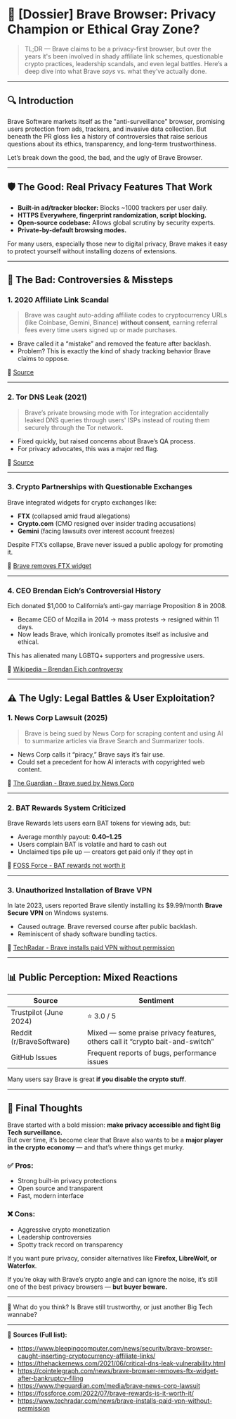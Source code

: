 # 🚨 [Dossier] Brave Browser: Privacy Champion or Ethical Gray Zone?

> TL;DR — Brave claims to be a privacy-first browser, but over the years it's been involved in shady affiliate link schemes, questionable crypto practices, leadership scandals, and even legal battles. Here’s a deep dive into what Brave *says* vs. what they’ve actually done.

---

## 🔍 Introduction

Brave Software markets itself as the "anti-surveillance" browser, promising users protection from ads, trackers, and invasive data collection. But beneath the PR gloss lies a history of controversies that raise serious questions about its ethics, transparency, and long-term trustworthiness.

Let’s break down the good, the bad, and the ugly of Brave Browser.

---

## 🛡️ The Good: Real Privacy Features That Work

- **Built-in ad/tracker blocker:** Blocks ~1000 trackers per user daily.
- **HTTPS Everywhere, fingerprint randomization, script blocking.**
- **Open-source codebase:** Allows global scrutiny by security experts.
- **Private-by-default browsing modes.**

For many users, especially those new to digital privacy, Brave makes it easy to protect yourself without installing dozens of extensions.

---

## 💩 The Bad: Controversies & Missteps

### 1. **2020 Affiliate Link Scandal**
> Brave was caught auto-adding affiliate codes to cryptocurrency URLs (like Coinbase, Gemini, Binance) **without consent**, earning referral fees every time users signed up or made purchases.

- Brave called it a “mistake” and removed the feature after backlash.
- Problem? This is exactly the kind of shady tracking behavior Brave claims to oppose.

🔗 [Source](https://www.bleepingcomputer.com/news/security/brave-browser-caught-inserting-cryptocurrency-affiliate-links/)

---

### 2. **Tor DNS Leak (2021)**
> Brave’s private browsing mode with Tor integration accidentally leaked DNS queries through users' ISPs instead of routing them securely through the Tor network.

- Fixed quickly, but raised concerns about Brave’s QA process.
- For privacy advocates, this was a major red flag.

🔗 [Source](https://thehackernews.com/2021/06/critical-dns-leak-vulnerability.html)

---

### 3. **Crypto Partnerships with Questionable Exchanges**
Brave integrated widgets for crypto exchanges like:
- **FTX** (collapsed amid fraud allegations)
- **Crypto.com** (CMO resigned over insider trading accusations)
- **Gemini** (facing lawsuits over interest account freezes)

Despite FTX’s collapse, Brave never issued a public apology for promoting it.

🔗 [Brave removes FTX widget](https://cointelegraph.com/news/brave-browser-removes-ftx-widget-after-bankruptcy-filing)

---

### 4. **CEO Brendan Eich’s Controversial History**
Eich donated $1,000 to California’s anti-gay marriage Proposition 8 in 2008.

- Became CEO of Mozilla in 2014 → mass protests → resigned within 11 days.
- Now leads Brave, which ironically promotes itself as inclusive and ethical.

This has alienated many LGBTQ+ supporters and progressive users.

🔗 [Wikipedia – Brendan Eich controversy](https://en.wikipedia.org/wiki/Brendan_Eich#Mozilla_appointment_and_resignation)

---

## ⚠️ The Ugly: Legal Battles & User Exploitation?

### 1. **News Corp Lawsuit (2025)**
> Brave is being sued by News Corp for scraping content and using AI to summarize articles via Brave Search and Summarizer tools.

- News Corp calls it “piracy,” Brave says it’s fair use.
- Could set a precedent for how AI interacts with copyrighted web content.

🔗 [The Guardian - Brave sued by News Corp](https://www.theguardian.com/media/brave-news-corp-lawsuit)

---

### 2. **BAT Rewards System Criticized**
Brave Rewards lets users earn BAT tokens for viewing ads, but:

- Average monthly payout: **$0.40–$1.25**
- Users complain BAT is volatile and hard to cash out
- Unclaimed tips pile up — creators get paid only if they opt in

🔗 [FOSS Force - BAT rewards not worth it](https://fossforce.com/2022/07/brave-rewards-is-it-worth-it/)

---

### 3. **Unauthorized Installation of Brave VPN**
In late 2023, users reported Brave silently installing its $9.99/month **Brave Secure VPN** on Windows systems.

- Caused outrage. Brave reversed course after public backlash.
- Reminiscent of shady software bundling tactics.

🔗 [TechRadar - Brave installs paid VPN without permission](https://www.techradar.com/news/brave-installs-paid-vpn-without-permission)

---

## 📊 Public Perception: Mixed Reactions

| Source | Sentiment |
|-------|-----------|
| Trustpilot (June 2024) | ⭐ 3.0 / 5 |
| Reddit (r/BraveSoftware) | Mixed — some praise privacy features, others call it “crypto bait-and-switch” |
| GitHub Issues | Frequent reports of bugs, performance issues |

Many users say Brave is great **if you disable the crypto stuff**.

---

## 🧠 Final Thoughts

Brave started with a bold mission: **make privacy accessible and fight Big Tech surveillance.**  
But over time, it’s become clear that Brave also wants to be a **major player in the crypto economy** — and that’s where things get murky.

### ✅ Pros:
- Strong built-in privacy protections
- Open source and transparent
- Fast, modern interface

### ❌ Cons:
- Aggressive crypto monetization
- Leadership controversies
- Spotty track record on transparency

If you want pure privacy, consider alternatives like **Firefox, LibreWolf, or Waterfox**.

If you’re okay with Brave’s crypto angle and can ignore the noise, it’s still one of the best privacy browsers — **but buyer beware.**

---

💬 What do you think? Is Brave still trustworthy, or just another Big Tech wannabe?

---

📌 **Sources (Full list):**
- https://www.bleepingcomputer.com/news/security/brave-browser-caught-inserting-cryptocurrency-affiliate-links/
- https://thehackernews.com/2021/06/critical-dns-leak-vulnerability.html
- https://cointelegraph.com/news/brave-browser-removes-ftx-widget-after-bankruptcy-filing
- https://www.theguardian.com/media/brave-news-corp-lawsuit
- https://fossforce.com/2022/07/brave-rewards-is-it-worth-it/
- https://www.techradar.com/news/brave-installs-paid-vpn-without-permission

